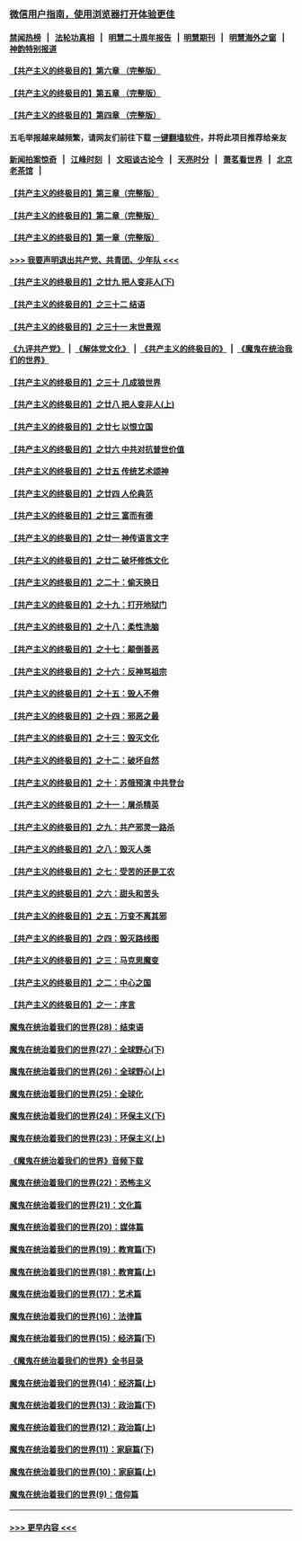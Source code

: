 ### [微信用户指南，使用浏览器打开体验更佳](https://github.com/gfw-breaker/banned-news1/blob/master/indexes/wechat-guide.md?t=0)
#### [禁闻热榜](热点新闻.md?t=0)  &nbsp;&nbsp;|&nbsp;&nbsp; [法轮功真相](https://github.com/gfw-breaker/truth/blob/master/README.md?t=0) &nbsp;&nbsp;|&nbsp;&nbsp; [明慧二十周年报告](https://github.com/gfw-breaker/mh-reports/blob/master/README.md?t=0) &nbsp;&nbsp;|&nbsp;&nbsp;[明慧期刊](https://github.com/gfw-breaker/mh-qikan) &nbsp;&nbsp;|&nbsp;&nbsp; [明慧海外之窗](https://github.com/gfw-breaker/mh-news/blob/master/README.md?t=0) &nbsp;&nbsp;|&nbsp;&nbsp; [神韵特别报道](https://github.com/gfw-breaker/mh-news/blob/master/shenyun.md?t=0)
#### [【共产主义的终极目的】第六章 （完整版）](../pages/nsc422/n11428913.md?t=02101755) 
#### [【共产主义的终极目的】第五章 （完整版）](../pages/nsc422/n11428912.md?t=02101755) 
#### [【共产主义的终极目的】第四章 （完整版）](../pages/nsc422/n11428907.md?t=02101755) 
#### 五毛举报越来越频繁，请网友们前往下载 [一键翻墙软件](https://github.com/gfw-breaker/ssr-accounts)，并将此项目推荐给亲友
#### [新闻拍案惊奇](https://github.com/gfw-breaker/banned-news1/blob/master/pages/link4.md) &nbsp;&nbsp;|&nbsp;&nbsp; [江峰时刻](https://github.com/gfw-breaker/banned-news1/blob/master/pages/link4.md) &nbsp;&nbsp;|&nbsp;&nbsp; [文昭谈古论今](https://github.com/gfw-breaker/banned-news1/blob/master/pages/link4.md) &nbsp;&nbsp;|&nbsp;&nbsp; [天亮时分](https://github.com/gfw-breaker/banned-news1/blob/master/pages/link4.md) &nbsp;&nbsp;|&nbsp;&nbsp; [萧茗看世界](https://github.com/gfw-breaker/banned-news1/blob/master/pages/link4.md) &nbsp;&nbsp;|&nbsp;&nbsp; [北京老茶馆](https://github.com/gfw-breaker/banned-news1/blob/master/pages/link4.md) &nbsp;&nbsp;|&nbsp;&nbsp; 
#### [【共产主义的终极目的】第三章（完整版）](../pages/nsc422/n11428848.md?t=02101755) 
#### [【共产主义的终极目的】第二章（完整版）](../pages/nsc422/n11428831.md?t=02101755) 
#### [【共产主义的终极目的】第一章（完整版）](../pages/nsc422/n11417651.md?t=02101755) 
#### [>>> 我要声明退出共产党、共青团、少年队 <<<](https://github.com/begood0513/goodnews/blob/master/quit/letter.md) 
#### [【共产主义的终极目的】之廿九 把人变非人(下)](../pages/nsc422/n11344140.md?t=02101755) 
#### [【共产主义的终极目的】之三十二 结语](../pages/nsc422/n11360535.md?t=02101755) 
#### [【共产主义的终极目的】之三十一 末世景观](../pages/nsc422/n11351129.md?t=02101755) 
#### [《九评共产党》](https://github.com/begood0513/9ping.md/blob/master/README.md) &nbsp;|&nbsp; [《解体党文化》](../../../../jtdwh.md/blob/master/README.md)  &nbsp;|&nbsp; [《共产主义的终极目的》](../../../../gczydzjmd.md/blob/master/README.md) &nbsp;|&nbsp; [《魔鬼在统治我们的世界》](../../../../mgztzwmdsj.md/blob/master/README.md) 
#### [【共产主义的终极目的】之三十 几成狼世界](../pages/nsc422/n11348280.md?t=02101755) 
#### [【共产主义的终极目的】之廿八 把人变非人(上)](../pages/nsc422/n11340492.md?t=02101755) 
#### [【共产主义的终极目的】之廿七 以恨立国](../pages/nsc422/n11336944.md?t=02101755) 
#### [【共产主义的终极目的】之廿六 中共对抗普世价值](../pages/nsc422/n11324785.md?t=02101755) 
#### [【共产主义的终极目的】之廿五 传统艺术颂神](../pages/nsc422/n11296396.md?t=02101755) 
#### [【共产主义的终极目的】之廿四 人伦典范](../pages/nsc422/n11296397.md?t=02101755) 
#### [【共产主义的终极目的】之廿三 富而有德](../pages/nsc422/n11283598.md?t=02101755) 
#### [【共产主义的终极目的】之廿一 神传语言文字](../pages/nsc422/n11263265.md?t=02101755) 
#### [【共产主义的终极目的】之廿二 破坏修炼文化](../pages/nsc422/n11245728.md?t=02101755) 
#### [【共产主义的终极目的】之二十：偷天换日](../pages/nsc422/n11238846.md?t=02101755) 
#### [【共产主义的终极目的】之十九：打开地狱门](../pages/nsc422/n11206376.md?t=02101755) 
#### [【共产主义的终极目的】之十八：柔性洗脑](../pages/nsc422/n11199994.md?t=02101755) 
#### [【共产主义的终极目的】之十七：颠倒善恶](../pages/nsc422/n11179782.md?t=02101755) 
#### [【共产主义的终极目的】之十六：反神骂祖宗](../pages/nsc422/n11166798.md?t=02101755) 
#### [【共产主义的终极目的】之十五：毁人不倦](../pages/nsc422/n11166792.md?t=02101755) 
#### [【共产主义的终极目的】之十四：邪恶之最](../pages/nsc422/n11150249.md?t=02101755) 
#### [【共产主义的终极目的】之十三：毁灭文化](../pages/nsc422/n11135227.md?t=02101755) 
#### [【共产主义的终极目的】之十二：破坏自然](../pages/nsc422/n11135214.md?t=02101755) 
#### [【共产主义的终极目的】之十：苏俄预演 中共登台](../pages/nsc422/n11118424.md?t=02101755) 
#### [【共产主义的终极目的】之十一：屠杀精英](../pages/nsc422/n11118442.md?t=02101755) 
#### [【共产主义的终极目的】之九：共产邪灵一路杀](../pages/nsc422/n11114139.md?t=02101755) 
#### [【共产主义的终极目的】之八：毁灭人类](../pages/nsc422/n11108503.md?t=02101755) 
#### [【共产主义的终极目的】之七：受苦的还是工农](../pages/nsc422/n11101809.md?t=02101755) 
#### [【共产主义的终极目的】之六：甜头和苦头](../pages/nsc422/n11096971.md?t=02101755) 
#### [【共产主义的终极目的】之五：万变不离其邪](../pages/nsc422/n11091285.md?t=02101755) 
#### [【共产主义的终极目的】之四：毁灭路线图](../pages/nsc422/n11086284.md?t=02101755) 
#### [【共产主义的终极目的】之三：马克思魔变](../pages/nsc422/n11061941.md?t=02101755) 
#### [【共产主义的终极目的】之二：中心之国](../pages/nsc422/n11047728.md?t=02101755) 
#### [【共产主义的终极目的】之一：序言](../pages/nsc422/n11086077.md?t=02101755) 
#### [魔鬼在统治着我们的世界(28)：结束语](../pages/nsc422/n10936246.md?t=02101755) 
#### [魔鬼在统治着我们的世界(27)：全球野心(下)](../pages/nsc422/n10928319.md?t=02101755) 
#### [魔鬼在统治着我们的世界(26)：全球野心(上)](../pages/nsc422/n10900318.md?t=02101755) 
#### [魔鬼在统治着我们的世界(25)：全球化](../pages/nsc422/n10788205.md?t=02101755) 
#### [魔鬼在统治着我们的世界(24)：环保主义(下)](../pages/nsc422/n10695307.md?t=02101755) 
#### [魔鬼在统治着我们的世界(23)：环保主义(上)](../pages/nsc422/n10688613.md?t=02101755) 
#### [《魔鬼在统治着我们的世界》音频下载](../pages/nsc422/n10635553.md?t=02101755) 
#### [魔鬼在统治着我们的世界(22)：恐怖主义](../pages/nsc422/n10614727.md?t=02101755) 
#### [魔鬼在统治着我们的世界(21)：文化篇](../pages/nsc422/n10597706.md?t=02101755) 
#### [魔鬼在统治着我们的世界(20)：媒体篇](../pages/nsc422/n10586579.md?t=02101755) 
#### [魔鬼在统治着我们的世界(19)：教育篇(下)](../pages/nsc422/n10564808.md?t=02101755) 
#### [魔鬼在统治着我们的世界(18)：教育篇(上)](../pages/nsc422/n10526970.md?t=02101755) 
#### [魔鬼在统治着我们的世界(17)：艺术篇](../pages/nsc422/n10499093.md?t=02101755) 
#### [魔鬼在统治着我们的世界(16)：法律篇](../pages/nsc422/n10485969.md?t=02101755) 
#### [魔鬼在统治着我们的世界(15)：经济篇(下)](../pages/nsc422/n10469975.md?t=02101755) 
#### [《魔鬼在统治着我们的世界》全书目录](../pages/nsc422/n10464261.md?t=02101755) 
#### [魔鬼在统治着我们的世界(14)：经济篇(上)](../pages/nsc422/n10457370.md?t=02101755) 
#### [魔鬼在统治着我们的世界(13)：政治篇(下)](../pages/nsc422/n10448270.md?t=02101755) 
#### [魔鬼在统治着我们的世界(12)：政治篇(上)](../pages/nsc422/n10444576.md?t=02101755) 
#### [魔鬼在统治着我们的世界(11)：家庭篇(下)](../pages/nsc422/n10440961.md?t=02101755) 
#### [魔鬼在统治着我们的世界(10)：家庭篇(上)](../pages/nsc422/n10435448.md?t=02101755) 
#### [魔鬼在统治着我们的世界(9)：信仰篇](../pages/nsc422/n10432159.md?t=02101755) 

----
#### [ >>> 更早内容 <<< ](../indexes/nsc422-earlier.md)
